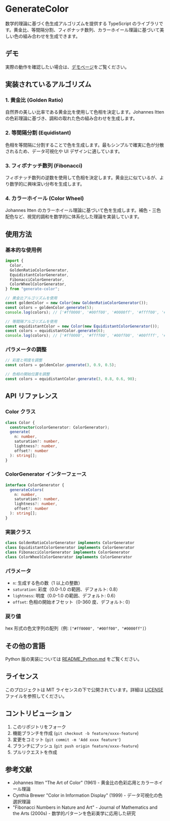# GenerateColor

数学的理論に基づく色生成アルゴリズムを提供する TypeScript のライブラリです。黄金比、等間隔分割、フィボナッチ数列、カラーホイール理論に基づいて美しい色の組み合わせを生成できます。

## デモ

実際の動作を確認したい場合は、[デモページ](https://www.johnkiyo.com/GenerateColor/)をご覧ください。

## 実装されているアルゴリズム

### 1. 黄金比 (Golden Ratio)

自然界の美しい比率である黄金比を使用して色相を決定します。Johannes Itten の色彩理論に基づき、調和の取れた色の組み合わせを生成します。

### 2. 等間隔分割 (Equidistant)

色相を等間隔に分割することで色を生成します。最もシンプルで確実に色が分散されるため、データ可視化や UI デザインに適しています。

### 3. フィボナッチ数列 (Fibonacci)

フィボナッチ数列の逆数を使用して色相を決定します。黄金比に似ているが、より数学的に興味深い分布を生成します。

### 4. カラーホイール (Color Wheel)

Johannes Itten のカラーホイール理論に基づいて色を生成します。補色・三色配色など、視覚的調和を数学的に体系化した理論を実装しています。

## 使用方法

### 基本的な使用例

```typescript
import {
  Color,
  GoldenRatioColorGenerator,
  EquidistantColorGenerator,
  FibonacciColorGenerator,
  ColorWheelColorGenerator,
} from "generate-color";

// 黄金比アルゴリズムを使用
const goldenColor = new Color(new GoldenRatioColorGenerator());
const colors = goldenColor.generate(5);
console.log(colors); // ['#ff0000', '#00ff00', '#0000ff', '#ffff00', '#ff00ff']

// 等間隔アルゴリズムを使用
const equidistantColor = new Color(new EquidistantColorGenerator());
const colors = equidistantColor.generate(6);
console.log(colors); // ['#ff0000', '#ffff00', '#00ff00', '#00ffff', '#0000ff', '#ff00ff']
```

### パラメータの調整

```typescript
// 彩度と明度を調整
const colors = goldenColor.generate(3, 0.9, 0.5);

// 色相の開始位置を調整
const colors = equidistantColor.generate(3, 0.8, 0.6, 90);
```

## API リファレンス

### Color クラス

```typescript
class Color {
  constructor(colorGenerator: ColorGenerator);
  generate(
    n: number,
    saturation?: number,
    lightness?: number,
    offset?: number
  ): string[];
}
```

### ColorGenerator インターフェース

```typescript
interface ColorGenerator {
  generateColors(
    n: number,
    saturation?: number,
    lightness?: number,
    offset?: number
  ): string[];
}
```

### 実装クラス

```typescript
class GoldenRatioColorGenerator implements ColorGenerator
class EquidistantColorGenerator implements ColorGenerator
class FibonacciColorGenerator implements ColorGenerator
class ColorWheelColorGenerator implements ColorGenerator
```

### パラメータ

- `n`: 生成する色の数（1 以上の整数）
- `saturation`: 彩度（0.0-1.0 の範囲、デフォルト: 0.8）
- `lightness`: 明度（0.0-1.0 の範囲、デフォルト: 0.6）
- `offset`: 色相の開始オフセット（0-360 度、デフォルト: 0）

### 戻り値

hex 形式の色文字列の配列（例: `["#ff0000", "#00ff00", "#0000ff"]`）

## その他の言語

Python 版の実装については [README_Python.md](README_Python.md) をご覧ください。

## ライセンス

このプロジェクトは MIT ライセンスの下で公開されています。詳細は [LICENSE](LICENSE) ファイルを参照してください。

## コントリビューション

1. このリポジトリをフォーク
2. 機能ブランチを作成 (`git checkout -b feature/xxxx-feature`)
3. 変更をコミット (`git commit -m 'Add xxxx feature'`)
4. ブランチにプッシュ (`git push origin feature/xxxx-feature`)
5. プルリクエストを作成

## 参考文献

- Johannes Itten "The Art of Color" (1961) - 黄金比の色彩応用とカラーホイール理論
- Cynthia Brewer "Color in Information Display" (1999) - データ可視化の色選択理論
- "Fibonacci Numbers in Nature and Art" - Journal of Mathematics and the Arts (2000s) - 数学的パターンを色彩美学に応用した研究
